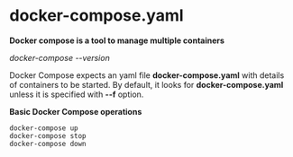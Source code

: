 # docker-compose.yaml

**Docker compose is a tool to manage multiple containers**

_docker-compose --version_

Docker Compose expects an yaml file **docker-compose.yaml** with details of containers to be started. By default, it looks for **docker-compose.yaml** unless it is specified with **--f** option.

**Basic Docker Compose operations**
```
docker-compose up
docker-compose stop
docker-compose down
```


